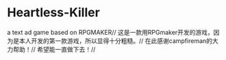 # Heartless-Killer
a text ad game based on RPGMAKER//
这是一款用RPGmaker开发的游戏，因为是本人开发的第一款游戏，所以显得十分粗糙。//
在此感谢campfireman的大力帮助！//
希望能一直做下去！//
